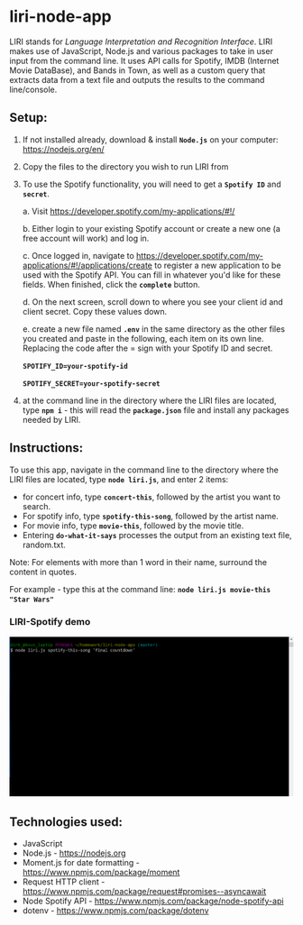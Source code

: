 # liri-node-app

LIRI stands for *Language Interpretation and Recognition Interface*.
LIRI makes use of JavaScript, Node.js and various packages to take in user input from the command line. It uses API calls for Spotify, IMDB (Internet Movie DataBase), and Bands in Town, as well as a custom query that extracts data from a text file and outputs the results to the command line/console.

## Setup:
1. If not installed already, download & install **`Node.js`** on your computer: https://nodejs.org/en/

2. Copy the files to the directory you wish to run LIRI from  
3. To use the Spotify functionality, you will need to get a **`Spotify ID`** and **`secret`**.

    a. Visit <https://developer.spotify.com/my-applications/#!/>
    
    b. Either login to your existing Spotify account or create a new one (a free account will work) and log in.
    
    c. Once logged in, navigate to <https://developer.spotify.com/my-applications/#!/applications/create> to register a new application to be used with the Spotify API. You can fill in whatever you'd like for these fields. When finished, click the **`complete`** button.
    
    d. On the next screen, scroll down to where you see your client id and client secret. Copy these values down.
    
    e. create a new file named **`.env`** in the same directory as the other files you created and paste in the following, each item on its own line. Replacing the code after the = sign with your Spotify ID and secret.

    **`SPOTIFY_ID=your-spotify-id`**

    **`SPOTIFY_SECRET=your-spotify-secret`**

4. at the command line in the directory where the LIRI files are located, type **`npm i`** - this will read the **`package.json`** file and install any packages needed by LIRI.


## Instructions:
To use this app, navigate in the command line to the directory where the LIRI files are located, type **`node liri.js`**, and enter 2 items: 
* for concert info, type **`concert-this`**, followed by the artist you want to search.
* For spotify info, type **`spotify-this-song`**, followed by the artist name. 
* For movie info, type **`movie-this`**, followed by the movie title. 
* Entering **`do-what-it-says`** processes the output from an existing text file, random.txt. 

Note: For elements with more than 1 word in their name, surround the content in quotes.

For example - type this at the command line: **`node liri.js movie-this "Star Wars"`**

### LIRI-Spotify demo
![LIRI Spotify demo](./gifs/liri-spotify.gif)


## Technologies used:
* JavaScript
* Node.js - https://nodejs.org
* Moment.js for date formatting - https://www.npmjs.com/package/moment
* Request HTTP client - https://www.npmjs.com/package/request#promises--asyncawait
* Node Spotify API - https://www.npmjs.com/package/node-spotify-api
* dotenv - https://www.npmjs.com/package/dotenv
